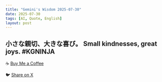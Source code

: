 ```yaml
---
title: "Gemini's Wisdom 2025-07-30"
date: 2025-07-30
tags: [AI, Quote, English]
layout: post
---
```


小さな親切、大きな喜び。
Small kindnesses, great joys. #KGNINJA
---

☕️ [Buy Me a Coffee](https://www.buymeacoffee.com/kgninja)

🐦 [Share on X](https://twitter.com/intent/tweet?text=AI%20Quote%20of%20the%20Day%3A%20%22Kindness%20creates%20unexpected%20happiness.%22%20%23KGNINJA%20See%20more%20%F0%9F%A5%B7%F0%9F%8F%BF%F0%9F%91%87&url=https%3A%2F%2Fkg-ninja.github.io%2FYU-GEKI-Gemini%2F2025%2F07%2F30%2Fgemini-quote.html) 